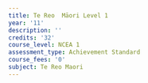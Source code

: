 ```yaml
---
title: Te Reo  Māori Level 1
year: '11'
description: ''
credits: '32'
course_level: NCEA 1
assessment_type: Achievement Standard
course_fees: '0'
subject: Te Reo Maori
---
```


